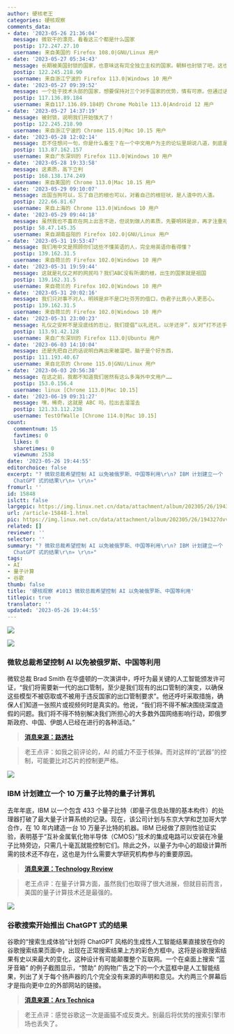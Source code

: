 ```yaml
---
author: 硬核老王
categories: 硬核观察
comments_data:
- date: '2023-05-26 21:36:04'
  message: 微软干的漂亮，看看这三个都是什么国家
  postip: 172.247.27.10
  username: 来自美国的 Firefox 108.0|GNU/Linux 用户
- date: '2023-05-27 05:34:43'
  message: 长期被美国封锁的国家，也意味这有完全独立主权的国家。朝鲜也封锁了吧，这也是独立主权国家。
  postip: 122.245.218.90
  username: 来自浙江宁波的 Firefox 113.0|Windows 10 用户
- date: '2023-05-27 09:39:52'
  message: 一个处于技术头部的国家，想要保持对三个对手国家的优势，情有可原。但通过话里预设的自身道德优势，呼之欲出的显然依旧是美国例外论。
  postip: 117.136.89.184
  username: 来自117.136.89.184的 Chrome Mobile 113.0|Android 12 用户
- date: '2023-05-27 14:37:19'
  message: 被封锁，说明我们开始强大了！
  postip: 122.245.218.90
  username: 来自浙江宁波的 Chrome 115.0|Mac 10.15 用户
- date: '2023-05-28 12:02:14'
  message: 忍不住想问一句，你是什么畜生？在一个中文用户为主的论坛里胡说八道，到底是脑子有病，还是压根就没脑子？在你的漂亮国好好待着，没事儿别来炫耀你令人担忧的智商。最后，替你美爹说话，就好好学学英文，孝顺要孝顺的彻底一些！既然你选择了当美国人的狗子，就不要用我们的中国人的语言！
  postip: 113.87.162.157
  username: 来自广东深圳的 Firefox 113.0|Windows 10 用户
- date: '2023-05-28 19:33:58'
  message: 这素质，高下立判
  postip: 168.138.174.249
  username: 来自美国的 Chrome 113.0|Mac 10.15 用户
- date: '2023-05-29 09:10:07'
  message: 出国当狗可以，忘了自己的根也可以，对着自己的根狂吠，是人渣中的人渣。
  postip: 222.66.81.67
  username: 来自上海的 Chrome 113.0|Windows 10 用户
- date: '2023-05-29 09:44:18'
  message: 虽然我也不喜欢在网上出言不逊，但说到做人的素质，先要明辨是非，再才注重礼言遣词。能认清大是非的乡巴佬，比起彬彬有礼的奸猾高知，更值得我们中国人尊重。
  postip: 58.47.145.35
  username: 来自湖南益阳的 Firefox 102.0|GNU/Linux 用户
- date: '2023-05-31 19:53:47'
  message: 我们用中文是照顾你们这些不懂英语的人，完全用英语你看得懂？
  postip: 139.162.31.5
  username: 来自荷兰的 Firefox 102.0|Windows 10 用户
- date: '2023-05-31 19:59:44'
  message: 这就是礼仪之邦的网民吗？我们ABC没有所谓的根，出生的国家就是祖国
  postip: 139.162.31.5
  username: 来自荷兰的 Firefox 102.0|Windows 10 用户
- date: '2023-05-31 20:02:16'
  message: 我们只对事不对人，明辨是非不是口吐芬芳的借口，伪君子比真小人更恶心。
  postip: 139.162.31.5
  username: 来自荷兰的 Firefox 102.0|Windows 10 用户
- date: '2023-05-31 23:00:23'
  message: 礼仪之安邦不是没底线的忍让，我们提倡“以礼还礼，以牙还牙”，反对“打不还手，骂不还口”。对待那些污蔑中国的脑残分子，必须坚决讨伐，再指望我们忍辱负重、默不作声，绝对痴心妄想！
  postip: 113.91.42.128
  username: 来自广东深圳的 Firefox 113.0|Ubuntu 用户
- date: '2023-06-03 14:10:04'
  message: 还是先把自己的话说明白再出来被溜吧，脑子是个好东西，
  postip: 111.193.40.67
  username: 来自北京的 Chrome 115.0|GNU/Linux 用户
- date: '2023-06-03 20:56:38'
  message: 在这之前，我都不知道我们居然有这么多海外中文用户……
  postip: 153.0.156.4
  username: linux [Chrome 113.0|Mac 10.15]
- date: '2023-06-19 09:31:27'
  message: 嘿，稀奇，这就是 ABC 吗，拉出去溜溜去
  postip: 121.33.112.238
  username: TestOfWalle [Chrome 114.0|Mac 10.15]
count:
  commentnum: 15
  favtimes: 0
  likes: 0
  sharetimes: 0
  viewnum: 2538
date: '2023-05-26 19:44:55'
editorchoice: false
excerpt: "? 微软总裁希望控制 AI 以免被俄罗斯、中国等利用\r\n? IBM 计划建立一个 10 万量子比特的量子计算机\r\n? 谷歌搜索开始推出
  ChatGPT 式的结果\r\n» \r\n»"
fromurl: ''
id: 15848
islctt: false
largepic: https://img.linux.net.cn/data/attachment/album/202305/26/194327dvvkvlmmqi3r4bqb.jpg
url: /article-15848-1.html
pic: https://img.linux.net.cn/data/attachment/album/202305/26/194327dvvkvlmmqi3r4bqb.jpg.thumb.jpg
related: []
reviewer: ''
selector: ''
summary: "? 微软总裁希望控制 AI 以免被俄罗斯、中国等利用\r\n? IBM 计划建立一个 10 万量子比特的量子计算机\r\n? 谷歌搜索开始推出
  ChatGPT 式的结果\r\n» \r\n»"
tags:
- AI
- 量子计算
- 谷歌
thumb: false
title: '硬核观察 #1013 微软总裁希望控制 AI 以免被俄罗斯、中国等利用'
titlepic: true
translator: ''
updated: '2023-05-26 19:44:55'
---
```


![](https://img.linux.net.cn/data/attachment/album/202305/26/194327dvvkvlmmqi3r4bqb.jpg)


![](https://img.linux.net.cn/data/attachment/album/202305/26/194343jssx8ukkusgm5m07.jpg)


### 微软总裁希望控制 AI 以免被俄罗斯、中国等利用


微软总裁 Brad Smith 在华盛顿的一次演讲中，呼吁为最关键的人工智能颁发许可证，“我们将需要新一代的出口管制，至少是我们现有的出口管制的演变，以确保这些模型不被窃取或不被用于违反国家的出口管制要求”。他还呼吁采取措施，确保人们知道一张照片或视频何时是真实的。他说，“我们将不得不解决围绕深度造假的问题。我们将不得不特别解决我们所担心的大多数外国网络影响行动，即俄罗斯政府、中国、伊朗人已经在进行的各种活动。”



> 
> **[消息来源：路透社](https://www.reuters.com/technology/microsoft-chief-calls-humans-rule-ai-safeguard-critical-infrastructure-2023-05-25/)**
> 
> 
> 



> 
> 老王点评：如我之前评论的，AI 的威力不亚于核弹。而对这样的“武器”的控制，可能要比对芯片的控制更严格。
> 
> 
> 


![](https://img.linux.net.cn/data/attachment/album/202305/26/194404s0lggr0zol0q6i8l.jpg)


### IBM 计划建立一个 10 万量子比特的量子计算机


去年年底，IBM 以一个包含 433 个量子比特（即量子信息处理的基本构件）的处理器打破了最大量子计算系统的记录。现在，该公司计划与东京大学和芝加哥大学合作，在 10 年内建造一台 10 万量子比特的机器。IBM 已经做了原则性验证实验，表明基于“互补金属氧化物半导体（CMOS）”技术的集成电路可以安装在冷量子比特旁边，只需几十毫瓦就能控制它们。除此之外，以量子为中心的超级计算所需的技术还不存在，这也是为什么需要大学研究机构参与的重要原因。



> 
> **[消息来源：Technology Review](https://www.technologyreview.com/2023/05/25/1073606/ibm-wants-to-build-a-100000-qubit-quantum-computer/)**
> 
> 
> 



> 
> 老王点评：在量子计算方面，虽然我们也取得了很大进展，但就目前而言，美国的量子计算技术还是最强的。
> 
> 
> 


![](https://img.linux.net.cn/data/attachment/album/202305/26/194437doqhtgyejtjthhhx.jpg)


### 谷歌搜索开始推出 ChatGPT 式的结果


谷歌的“搜索生成体验”计划将 ChatGPT 风格的生成性人工智能结果直接放在你的谷歌搜索结果页面中，出现在正常搜索结果上方的彩色方框中。这将是谷歌搜索结果有史以来最大的变化，这种设计有可能颠覆整个互联网。一个在桌面上搜索 “蓝牙音箱” 的例子截图显示，“赞助” 的购物广告之下的一个大蓝框中是人工智能结果，列出了关于每个扬声器的几个完全没有来源的声明和意见。大约两三个屏幕后才是指向更中立的外部网站的链接。



> 
> **[消息来源：Ars Technica](https://arstechnica.com/gadgets/2023/05/google-search-starts-rolling-out-chat-gpt-style-generative-ai-results/)**
> 
> 
> 



> 
> 老王点评：感觉谷歌这一次是画猫不成反类犬。别最后将优势的搜索引擎市场也丢失了。
> 
> 
>
